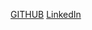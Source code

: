 [GITHUB](https://github.com/AswinS07)
[LinkedIn](https://www.linkedin.com/in/aswin-s-seshadri-6711a1201/)
